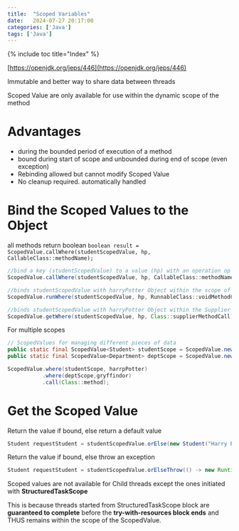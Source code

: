 ```yaml
---
title:  "Scoped Variables"
date:   2024-07-27 20:17:00
categories: ['Java']
tags: ['Java']
---
```


{% include toc title="Index" %}

[https://openjdk.org/jeps/446](https://openjdk.org/jeps/446)

Immutable and better way to share data between threads

Scoped Value are only available for use within the dynamic scope of the method

# Advantages
- during the bounded period of execution of a method 
- bound during start of scope and unbounded during end of scope (even exception)
- Rebinding allowed but cannot modify Scoped Value
- No cleanup required. automatically handled


# Bind the Scoped Values to the Object
all methods return boolean
`boolean result = ScopedValue.callWhere(studentScopedValue, hp, CallableClass::methodName);`

```java
//bind a key (studentScopedValue) to a value (hp) with an operation op (handleUser())
ScopedValue.callWhere(studentScopedValue, hp, CallableClass::methodName);//using a callable

//binds studentScopedValue with harryPotter Object within the scope of the method voidMethodCall
ScopedValue.runWhere(studentScopedValue, hp, RunnableClass::voidMethodCall);

//binds studentScopedValue with harryPotter Object within the Supplier method voidMethodCall
ScopedValue.getWhere(studentScopedValue, hp, Class::supplierMethodCall);
```
For multiple scopes 
```java
// ScopedValues for managing different pieces of data
public static final ScopedValue<Student> studentScope = ScopedValue.newInstance();
public static final ScopedValue<Department> deptScope = ScopedValue.newInstance();

ScopedValue.where(studentScope, harrpPotter)
           .where(deptScope,gryffindor)
           .call(Class::method);
```

# Get the Scoped Value

Return the value if bound, else return a default value
```java
Student requestStudent = studentScopedValue.orElse(new Student("Harry Potter"));
```

Return the value if bound, else throw an exception
```java
Student requestStudent = studentScopedValue.orElseThrow(() -> new RuntimeException("Not Bound");
```

Scoped values are not available for Child threads except the ones initiated with **StructuredTaskScope** 

This is because threads started from StructuredTaskScope block are 
**guaranteed to complete** before the **try-with-resources block ends** and THUS
remains within the scope of the ScopedValue.